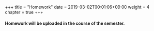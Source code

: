 +++
title = "Homework"
date = 2019-03-02T00:01:06+09:00
weight = 4
chapter = true
+++

#### Homework will be uploaded in the course of the semester.

